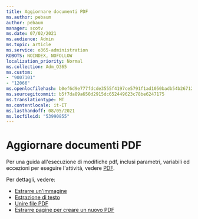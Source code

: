 ```yaml
---
title: Aggiornare documenti PDF
ms.author: pebaum
author: pebaum
manager: scotv
ms.date: 07/02/2021
ms.audience: Admin
ms.topic: article
ms.service: o365-administration
ROBOTS: NOINDEX, NOFOLLOW
localization_priority: Normal
ms.collection: Adm_O365
ms.custom:
- "9007101"
- "12066"
ms.openlocfilehash: b0ef6d9e777fdcde3555f4197ce5791f1ad1050badb54b267129d2b1febe0e7c
ms.sourcegitcommit: b5f7da89a650d2915dc652449623c78be6247175
ms.translationtype: MT
ms.contentlocale: it-IT
ms.lasthandoff: 08/05/2021
ms.locfileid: "53990855"
---
```

# <a name="update-pdf-documents"></a>Aggiornare documenti PDF

Per una guida all'esecuzione di modifiche pdf, inclusi parametri, variabili ed eccezioni per eseguire l'attività, vedere [PDF](/power-automate/desktop-flows/actions-reference/pdf).

Per dettagli, vedere:

- [Estrarre un'immagine](/power-automate/desktop-flows/actions-reference/pdf#pdf-actions)
- [Estrazione di testo](/power-automate/desktop-flows/actions-reference/pdf#extracttextfrompdfaction)
- [Unire file PDF](/power-automate/desktop-flows/actions-reference/pdf#mergefiles)
- [Estrarre pagine per creare un nuovo PDF](/power-automate/desktop-flows/actions-reference/pdf#extractpages)
